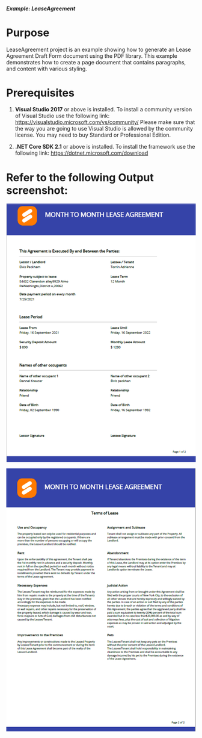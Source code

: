 ##### Example: LeaseAgreement

# Purpose
   LeaseAgreement project is an example showing how to generate an Lease Agreement Draft Form document using the PDF library. This example demonstrates how to create a page document that contains paragraphs, and content with various styling. 

# Prerequisites
1) **Visual Studio 2017** or above is installed.
   To install a community version of Visual Studio use the following link: https://visualstudio.microsoft.com/vs/community/
   Please make sure that the way you are going to use Visual Studio is allowed by the community license. You may need to buy Standard or Professional Edition.

2) **.NET Core SDK 2.1** or above is installed.
   To install the framework use the following link: https://dotnet.microsoft.com/download


# Refer to the following Output screenshot:

![Output image1](https://github.com/SyncfusionExamples/PDF-real-time-Examples/blob/EJDOTNETCORE-3951/LeaseAgreement/LeaseAgreement/Result/Image1.png)

![Output image2](https://github.com/SyncfusionExamples/PDF-real-time-Examples/blob/EJDOTNETCORE-3951/LeaseAgreement/LeaseAgreement/Result/Image2.png)